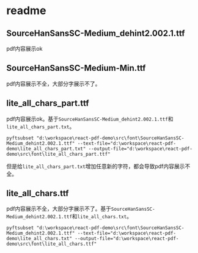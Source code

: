 # readme

## SourceHanSansSC-Medium_dehint2.002.1.ttf

pdf内容展示ok

## SourceHanSansSC-Medium-Min.ttf

pdf内容展示不全，大部分字展示不了。

## lite_all_chars_part.ttf

pdf内容展示ok。基于`SourceHanSansSC-Medium_dehint2.002.1.ttf`和`lite_all_chars_part.txt`。

```shell
pyftsubset "d:\workspace\react-pdf-demo\src\font\SourceHanSansSC-Medium_dehint2.002.1.ttf" --text-file="d:\workspace\react-pdf-demo\lite_all_chars_part.txt" --output-file="d:\workspace\react-pdf-demo\src\font\lite_all_chars_part.ttf"
```
但是给`lite_all_chars_part.txt`增加任意新的字符，都会导致pdf内容展示不全。

## lite_all_chars.ttf

pdf内容展示不全，大部分字展示不了。基于`SourceHanSansSC-Medium_dehint2.002.1.ttf`和`lite_all_chars.txt`。

```shell
pyftsubset "d:\workspace\react-pdf-demo\src\font\SourceHanSansSC-Medium_dehint2.002.1.ttf" --text-file="d:\workspace\react-pdf-demo\lite_all_chars.txt" --output-file="d:\workspace\react-pdf-demo\src\font\lite_all_chars.ttf"
```
